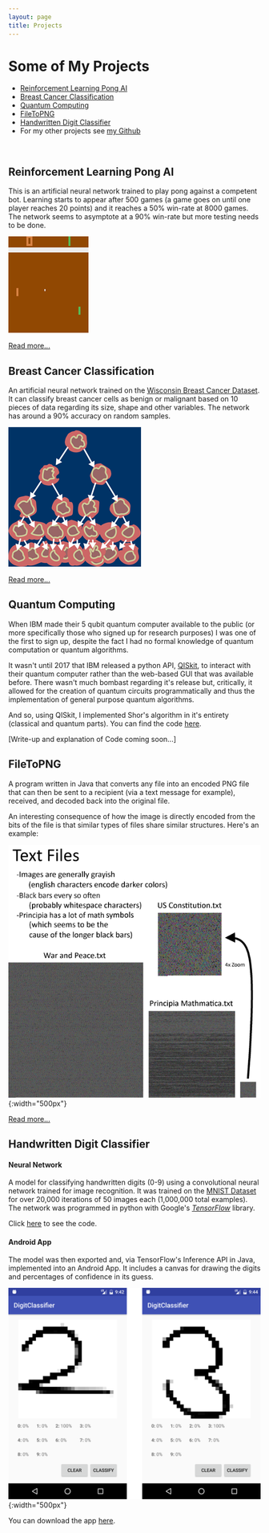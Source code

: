 ```yaml
---
layout: page
title: Projects
---
```

# Some of My Projects
* [Reinforcement Learning Pong AI](#reinforcement-learning-pong-ai)
* [Breast Cancer Classification](#breast-cancer-classification)
* [Quantum Computing](#quantum-computing)
* [FileToPNG](#filetopng)
* [Handwritten Digit Classifier](#handwritten-digit-classifier)
* For my other projects see [my Github](https://github.com/ozanerhansha)
<!-- * [Neurosky EEG App]() -->
<br>

## Reinforcement Learning Pong AI
This is an artificial neural network trained to play pong against a competent bot. Learning starts to appear after 500 games (a game goes on until one player reaches 20 points) and it reaches a 50% win-rate at 8000 games. The network seems to asymptote at a 90% win-rate but more testing needs to be done.

![bc](/assets/projects/pongai.gif?style=centerme)

[Read more...](/2018/03/18/reinforcement-learning-pong)

## Breast Cancer Classification
An artificial neural network trained on the [Wisconsin Breast Cancer Dataset](https://archive.ics.uci.edu/ml/datasets/breast+cancer+wisconsin+(original)). It can classify breast cancer cells as benign or malignant based on 10 pieces of data regarding its size, shape and other variables. The network has around a 90% accuracy on random samples.

![bc](/assets/2018/01/breast-cancer-classification/breastcancer.png?style=centerme)

[Read more...](/2018/01/15/breast-cancer-classification)

## Quantum Computing
When IBM made their 5 qubit quantum computer available to the public (or more specifically those who signed up for research purposes) I was one of the first to sign up, despite the fact I had no formal knowledge of quantum computation or quantum algorithms.

It wasn't until 2017 that IBM released a python API, [QISkit](https://github.com/QISKit/qiskit-sdk-py), to interact with their quantum computer rather than the web-based GUI that was available before. There wasn't much bombast regarding it's release but, critically, it allowed for the creation of quantum circuits programmatically and thus the implementation of general purpose quantum algorithms.

And so, using QISkit, I implemented Shor's algorithm in it's entirety (classical and quantum parts). You can find the code [here](https://github.com/ozanerhansha/QuantumComputing/blob/master/shorsalgo.py).

[Write-up and explanation of Code coming soon...]

## FileToPNG
A program written in Java that converts any file into an encoded PNG file that can then be sent to a recipient (via a text message for example), received, and decoded back into the original file.

An interesting consequence of how the image is directly encoded from the bits of the file is that similar types of files share similar structures. Here's an example:

![Text in FileToPNG](/assets/2018/01/filetopng/text_diagram.png?style=centerme){:width="500px"}

[Read more...](/2018/01/16/filetopng)

## Handwritten Digit Classifier
#### Neural Network
A model for classifying handwritten digits (0-9) using a convolutional neural network trained for image recognition. It was trained on the [MNIST Dataset](http://yann.lecun.com/exdb/mnist/) for over 20,000 iterations of 50 images each (1,000,000 total examples). The network was programmed in python with Google's [*TensorFlow*](https://www.tensorflow.org/) library.

<!-- [Click here for the full write-up of the neural network.](/2016/12/28/digit-classifier-network) -->
Click [here](https://github.com/ozanerhansha/NeuralNetworks/blob/master/src/MNIST/conv/mnist_convolutional.py) to see the code.


#### Android App
The model was then exported and, via TensorFlow's Inference API in Java, implemented into an Android App. It includes a canvas for drawing the digits and percentages of confidence in its guess.

![Two & Six Example](/assets/2018/01/digit-classifier-app/test_screenshots.png?style=centerme){:width="500px"}

You can download the app [here](https://github.com/ozanerhansha/DigitClassifier/releases).

<!-- [Click here for the full write-up of the app](/2016/04/15/digit-classifier-app) -->
